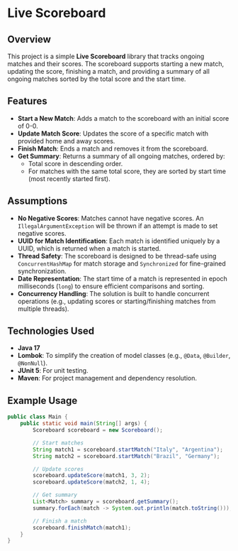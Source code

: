 # Live Scoreboard

## Overview

This project is a simple **Live Scoreboard** library that tracks ongoing matches and their scores. The scoreboard supports starting a new match, updating the score, finishing a match, and providing a summary of all ongoing matches sorted by the total score and the start time.

## Features

- **Start a New Match**: Adds a match to the scoreboard with an initial score of 0-0.
- **Update Match Score**: Updates the score of a specific match with provided home and away scores.
- **Finish Match**: Ends a match and removes it from the scoreboard.
- **Get Summary**: Returns a summary of all ongoing matches, ordered by:
    - Total score in descending order.
    - For matches with the same total score, they are sorted by start time (most recently started first).

## Assumptions

- **No Negative Scores**: Matches cannot have negative scores. An `IllegalArgumentException` will be thrown if an attempt is made to set negative scores.
- **UUID for Match Identification**: Each match is identified uniquely by a UUID, which is returned when a match is started.
- **Thread Safety**: The scoreboard is designed to be thread-safe using `ConcurrentHashMap` for match storage and `Synchronized` for fine-grained synchronization.
- **Date Representation**: The start time of a match is represented in epoch milliseconds (`long`) to ensure efficient comparisons and sorting.
- **Concurrency Handling**: The solution is built to handle concurrent operations (e.g., updating scores or starting/finishing matches from multiple threads).

## Technologies Used

- **Java 17**
- **Lombok**: To simplify the creation of model classes (e.g., `@Data`, `@Builder`, `@NonNull`).
- **JUnit 5**: For unit testing.
- **Maven**: For project management and dependency resolution.


## Example Usage

```java
public class Main {
    public static void main(String[] args) {
        Scoreboard scoreboard = new Scoreboard();

        // Start matches
        String match1 = scoreboard.startMatch("Italy", "Argentina");
        String match2 = scoreboard.startMatch("Brazil", "Germany");

        // Update scores
        scoreboard.updateScore(match1, 3, 2);
        scoreboard.updateScore(match2, 1, 4);

        // Get summary
        List<Match> summary = scoreboard.getSummary();
        summary.forEach(match -> System.out.println(match.toString()));

        // Finish a match
        scoreboard.finishMatch(match1);
    }
}


